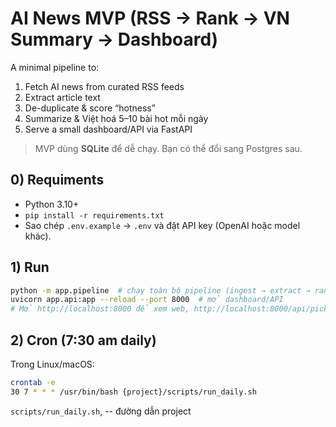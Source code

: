 # AI News MVP (RSS → Rank → VN Summary → Dashboard)

A minimal pipeline to:
1) Fetch AI news from curated RSS feeds
2) Extract article text
3) De-duplicate & score “hotness”
4) Summarize & Việt hoá 5–10 bài hot mỗi ngày
5) Serve a small dashboard/API via FastAPI

> MVP dùng **SQLite** để dễ chạy. Bạn có thể đổi sang Postgres sau.

## 0) Requiments
- Python 3.10+
- `pip install -r requirements.txt`
- Sao chép `.env.example` → `.env` và đặt API key (OpenAI hoặc model khác).

## 1) Run
```bash
python -m app.pipeline  # chạy toàn bộ pipeline (ingest → extract → rank → summarize → picks)
uvicorn app.api:app --reload --port 8000  # mở dashboard/API
# Mở http://localhost:8000 để xem web, http://localhost:8000/api/picks/today để xem JSON
```

## 2) Cron (7:30 am daily)
Trong Linux/macOS:
```bash
crontab -e
30 7 * * * /usr/bin/bash {project}/scripts/run_daily.sh
```
`scripts/run_daily.sh`, -- đường dẫn project
